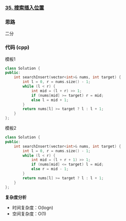 ### [35. 搜索插入位置](https://leetcode.cn/problems/search-insert-position/description/)
### 思路
二分
### 代码 (cpp)
模板1
```cpp
class Solution {
public:
    int searchInsert(vector<int>& nums, int target) {
        int l = 0, r = nums.size() - 1;
        while (l < r) {
            int mid = (l + r) >> 1;
            if (nums[mid] >= target) r = mid;
            else l = mid + 1;
        }
        return nums[l] >= target ? l : l + 1;
    }
};
```
模板2
```cpp
class Solution {
public:
    int searchInsert(vector<int>& nums, int target) {
        int l = 0, r = nums.size() - 1;
        while (l < r) {
            int mid = (l + r + 1) >> 1;
            if (nums[mid] <= target) l = mid;
            else r = mid - 1;
        }
        return nums[l] >= target ? l : l + 1;
    }
};
```
**复杂度分析**
- 时间复杂度：O(logn)
- 空间复杂度：O(1)
